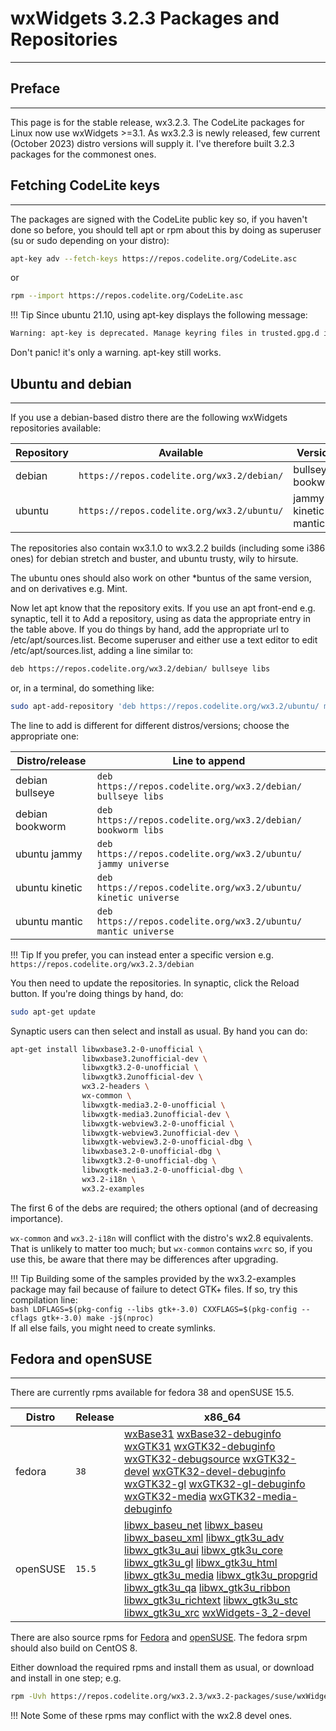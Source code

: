 # wxWidgets 3.2.3 Packages and Repositories
---

## Preface
---

This page is for the stable release, wx3.2.3. The CodeLite packages for Linux now use wxWidgets >=3.1. As wx3.2.3 is newly released, few current (October 2023) distro versions will supply it. I've therefore built 3.2.3 packages for the commonest ones.

## Fetching CodeLite keys
---

The packages are signed with the CodeLite public key so, if you haven't done so before, you should tell apt or rpm about this by doing as superuser (su or sudo depending on your distro): 

```bash
apt-key adv --fetch-keys https://repos.codelite.org/CodeLite.asc
```

or

```bash
rpm --import https://repos.codelite.org/CodeLite.asc
```
  
  
!!! Tip
  Since ubuntu 21.10, using apt-key displays the following message:
  ```bash
  Warning: apt-key is deprecated. Manage keyring files in trusted.gpg.d instead (see apt-key(8))
  ```
  Don't panic! it's only a warning. apt-key still works.
  
    
## Ubuntu and debian
---

If you use a debian-based distro there are the following wxWidgets repositories available: 

Repository | Available | Versions | Component
-----------|-----------|----------|-----------
debian	| `https://repos.codelite.org/wx3.2/debian/` | bullseye bookworm | libs
ubuntu | `https://repos.codelite.org/wx3.2/ubuntu/` |  jammy kinetic mantic | universe


The repositories also contain wx3.1.0 to wx3.2.2 builds (including some i386 ones) for debian stretch and buster, and ubuntu trusty, wily to hirsute.

The ubuntu ones should also work on other *buntus of the same version, and on derivatives e.g. Mint.

Now let apt know that the repository exits. If you use an apt front-end e.g. synaptic, tell it to Add a repository, using as data the appropriate entry in the table above. If you do things by hand, add the appropriate url to /etc/apt/sources.list. Become superuser and either use a text editor to edit /etc/apt/sources.list, adding a line similar to:

```bash
deb https://repos.codelite.org/wx3.2/debian/ bullseye libs
```

or, in a terminal, do something like: 

```bash
sudo apt-add-repository 'deb https://repos.codelite.org/wx3.2/ubuntu/ mantic universe'
```

The line to add is different for different distros/versions; choose the appropriate one: 

Distro/release | Line to append
---------------|-------------------
debian bullseye| `deb https://repos.codelite.org/wx3.2/debian/ bullseye libs`
debian bookworm| `deb https://repos.codelite.org/wx3.2/debian/ bookworm libs`
ubuntu jammy | `deb https://repos.codelite.org/wx3.2/ubuntu/ jammy universe`
ubuntu kinetic| `deb https://repos.codelite.org/wx3.2/ubuntu/ kinetic universe`
ubuntu mantic| `deb https://repos.codelite.org/wx3.2/ubuntu/ mantic universe`

!!! Tip
If you prefer, you can instead enter a specific version e.g. `https://repos.codelite.org/wx3.2.3/debian`

You then need to update the repositories. In synaptic, click the Reload button. If you're doing things by hand, do: 

```bash
sudo apt-get update
```

Synaptic users can then select and install as usual. By hand you can do: 

```bash
apt-get install libwxbase3.2-0-unofficial \
                libwxbase3.2unofficial-dev \
                libwxgtk3.2-0-unofficial \
                libwxgtk3.2unofficial-dev \
                wx3.2-headers \
                wx-common \
                libwxgtk-media3.2-0-unofficial \
                libwxgtk-media3.2unofficial-dev \
                libwxgtk-webview3.2-0-unofficial \
                libwxgtk-webview3.2unofficial-dev \
                libwxgtk-webview3.2-0-unofficial-dbg \
                libwxbase3.2-0-unofficial-dbg \
                libwxgtk3.2-0-unofficial-dbg \
                libwxgtk-media3.2-0-unofficial-dbg \
                wx3.2-i18n \
                wx3.2-examples
```

The first 6 of the debs are required; the others optional (and of decreasing importance). 

`wx-common` and `wx3.2-i18n` will conflict with the distro's wx2.8 equivalents. That is unlikely to matter too much; 
but `wx-common` contains `wxrc` so, if you use this, be aware that there may be differences after upgrading. 


!!! Tip
    Building some of the samples provided by the wx3.2-examples package may fail because of failure to detect GTK+ files. If so, try this compilation line:  
    ```bash
    LDFLAGS=$(pkg-config --libs gtk+-3.0) CXXFLAGS=$(pkg-config --cflags gtk+-3.0) make -j$(nproc)
    ```  
    If all else fails, you might need to create symlinks.

## Fedora and openSUSE
---
There are currently rpms available for fedora 38 and openSUSE 15.5.

Distro|Release|x86_64
------|-------|------
fedora|`38`|[wxBase31][2] [wxBase32-debuginfo][26] [wxGTK31][3] [wxGTK32-debuginfo][7] [wxGTK32-debugsource][27] [wxGTK32-devel][4] [wxGTK32-devel-debuginfo][28] [wxGTK32-gl][5] [wxGTK32-gl-debuginfo][29] [wxGTK32-media][6] [wxGTK32-media-debuginfo][30]
openSUSE|`15.5`|[libwx_baseu_net][8] [libwx_baseu][9] [libwx_baseu_xml][10] [libwx_gtk3u_adv][11] [libwx_gtk3u_aui][12] [libwx_gtk3u_core][13] [libwx_gtk3u_gl][14]  [libwx_gtk3u_html][15] [libwx_gtk3u_media][16] [libwx_gtk3u_propgrid][17] [libwx_gtk3u_qa][18] [libwx_gtk3u_ribbon][19] [libwx_gtk3u_richtext][20] [libwx_gtk3u_stc][21]  [libwx_gtk3u_xrc][23] [wxWidgets-3_2-devel][24] 

There are also source rpms for [Fedora][31] and [openSUSE][32]. The fedora srpm should also build on CentOS 8. 

Either download the required rpms and install them as usual, or download and install in one step; e.g. 

```bash
rpm -Uvh https://repos.codelite.org/wx3.2.3/wx3.2-packages/suse/wxWidgets-3_2-3.2.3-0.src.rpm
```

!!! Note
    Some of these rpms may conflict with the wx2.8 devel ones. 

 [1]: https://forums.wxwidgets.org/viewtopic.php?f=19&t=47403&p=200198#p200198
 [2]: https://repos.codelite.org/wx3.2.3/wx3.2-packages/fedora/38/wxBase32-3.2.3-1.fc38.x86_64.rpm
 [3]: https://repos.codelite.org/wx3.2.3/wx3.2-packages/fedora/38/wxGTK32-3.2.3-1.fc38.x86_64.rpm
 [4]: https://repos.codelite.org/wx3.2.3/wx3.2-packages/fedora/38/wxGTK32-devel-3.2.3-1.fc38.x86_64.rpm
 [5]: https://repos.codelite.org/wx3.2.3/wx3.2-packages/fedora/38/wxGTK32-gl-3.2.3-1.fc38.x86_64.rpm
 [6]: https://repos.codelite.org/wx3.2.3/wx3.2-packages/fedora/38/wxGTK32-media-3.2.3-1.fc38.x86_64.rpm
 [7]: https://repos.codelite.org/wx3.2.3/wx3.2-packages/fedora/38/wxGTK32-debuginfo-3.2.3-1.fc38.x86_64.rpm
 [8]: https://repos.codelite.org/wx3.2.3/wx3.2-packages/suse/15.5/libwx_baseu_net-suse15-3.2.3-0.x86_64.rpm
 [9]: https://repos.codelite.org/wx3.2.3/wx3.2-packages/suse/15.5/libwx_baseu-suse15-3.2.3-0.x86_64.rpm
 [10]: https://repos.codelite.org/wx3.2.3/wx3.2-packages/suse/15.5/libwx_baseu_xml-suse15-3.2.3-0.x86_64.rpm
 [11]: https://repos.codelite.org/wx3.2.3/wx3.2-packages/suse/15.5/libwx_gtk3u_adv-suse15-3.2.3-0.x86_64.rpm
 [12]: https://repos.codelite.org/wx3.2.3/wx3.2-packages/suse/15.5/libwx_gtk3u_aui-suse15-3.2.3-0.x86_64.rpm
 [13]: https://repos.codelite.org/wx3.2.3/wx3.2-packages/suse/15.5/libwx_gtk3u_core-suse15-3.2.3-0.x86_64.rpm
 [14]: https://repos.codelite.org/wx3.2.3/wx3.2-packages/suse/15.5/libwx_gtk3u_gl-suse15-3.2.3-0.x86_64.rpm
 [15]: https://repos.codelite.org/wx3.2.3/wx3.2-packages/suse/15.5/libwx_gtk3u_html-suse15-3.2.3-0.x86_64.rpm
 [16]: https://repos.codelite.org/wx3.2.3/wx3.2-packages/suse/15.5/libwx_gtk3u_media-suse15-3.2.3-0.x86_64.rpm
 [17]: https://repos.codelite.org/wx3.2.3/wx3.2-packages/suse/15.5/libwx_gtk3u_propgrid-suse15-3.2.3-0.x86_64.rpm
 [18]: https://repos.codelite.org/wx3.2.3/wx3.2-packages/suse/15.5/libwx_gtk3u_qa-suse15-3.2.3-0.x86_64.rpm
 [19]: https://repos.codelite.org/wx3.2.3/wx3.2-packages/suse/15.5/libwx_gtk3u_ribbon-suse15-3.2.3-0.x86_64.rpm
 [20]: https://repos.codelite.org/wx3.2.3/wx3.2-packages/suse/15.5/libwx_gtk3u_richtext-suse15-3.2.3-0.x86_64.rpm
 [21]: https://repos.codelite.org/wx3.2.3/wx3.2-packages/suse/15.5/libwx_gtk3u_stc-suse15-3.2.3-0.x86_64.rpm
 [22]: https://repos.codelite.org/wx3.2.3/wx3.2-packages/suse/15.5/libwx_gtk3u_webview-suse15-3.2.3-0.x86_64.rpm
 [23]: https://repos.codelite.org/wx3.2.3/wx3.2-packages/suse/15.5/libwx_gtk3u_xrc-suse15-3.2.3-0.x86_64.rpm
 [24]: https://repos.codelite.org/wx3.2.3/wx3.2-packages/suse/15.5/wxWidgets-3_2-devel-3.2.3-0.x86_64.rpm
 [25]: https://repos.codelite.org/wx3.2.3/wx3.2-packages/suse/15.5/wxWidgets-3_2-plugin-sound_sdlu-3_2-3.2.3-0.x86_64.rpm
 
 [26]: https://repos.codelite.org/wx3.2.3/wx3.2-packages/fedora/38/wxBase32-debuginfo-3.2.3-1.fc38.x86_64.rpm
 [27]: https://repos.codelite.org/wx3.2.3/wx3.2-packages/fedora/38/wxGTK32-debugsource-3.2.3-1.fc38.x86_64.rpm
 [28]: https://repos.codelite.org/wx3.2.3/wx3.2-packages/fedora/38/wxGTK32-devel-debuginfo-3.2.3-1.fc38.x86_64.rpm
 [29]: https://repos.codelite.org/wx3.2.3/wx3.2-packages/fedora/38/wxGTK32-gl-debuginfo-3.2.3-1.fc38.x86_64.rpm
 [30]: https://repos.codelite.org/wx3.2.3/wx3.2-packages/fedora/38/wxGTK32-media-debuginfo-3.2.3-1.fc38.x86_64.rpm
 
 [31]: https://repos.codelite.org/wx3.2.3/wx3.2-packages/fedora/wxGTK32-3.2.3-1.fc.src.rpm
 [32]: https://repos.codelite.org/wx3.2.3/wx3.2-packages/suse/wxWidgets-3_2-3.2.3-0.src.rpm
 
